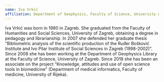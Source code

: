```yaml
---
name: Iva Vrkić
affiliation: Department of Geophysics, Faculty of Science, University of Zagreb
---
```


Iva Vrkić was born in 1980 in Zagreb. She graduated from the Faculty of Humanities and Social Sciences, University of Zagreb, obtaining a degree in pedagogy and librarianship. In 2007 she defended her graduate thesis “Bibliometric analysis of the scientific production of the Ruđer Bošković Institute and Ivo Pilar Institute of Social Sciences in Zagreb (1998-2002)”. Since 2008 she has been working at the Department of Geophysics Library at the Faculty of Science, University of Zagreb. Since 2018 she has been an associate on the project “Knowledge, attitudes and use of open science tools in biomedicine” (Department of medical informatics, Faculty of medicine, University of Rijeka).
